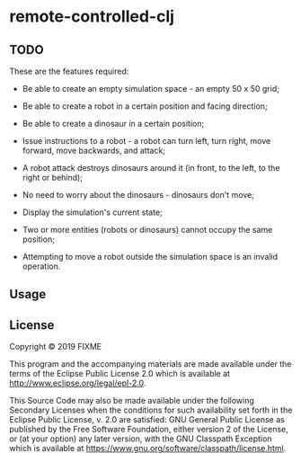 # remote-controlled-clj


## TODO

These are the features required:
- Be able to create an empty simulation space - an empty 50 x 50 grid;
- Be able to create a robot in a certain position and facing direction;
- Be able to create a dinosaur in a certain position;

- Issue instructions to a robot - a robot can turn left, turn right, move forward, move backwards, and attack;
- A robot attack destroys dinosaurs around it (in front, to the left, to the right or behind);

- No need to worry about the dinosaurs - dinosaurs don't move;
- Display the simulation's current state;

- Two or more entities (robots or dinosaurs) cannot occupy the same position;
- Attempting to move a robot outside the simulation space is an invalid operation.

## Usage


## License

Copyright © 2019 FIXME

This program and the accompanying materials are made available under the
terms of the Eclipse Public License 2.0 which is available at
http://www.eclipse.org/legal/epl-2.0.

This Source Code may also be made available under the following Secondary
Licenses when the conditions for such availability set forth in the Eclipse
Public License, v. 2.0 are satisfied: GNU General Public License as published by
the Free Software Foundation, either version 2 of the License, or (at your
option) any later version, with the GNU Classpath Exception which is available
at https://www.gnu.org/software/classpath/license.html.
